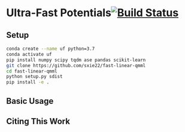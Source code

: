 # Ultra-Fast Potentials[![Build Status](https://travis-ci.com/sxie22/fast-linear-qmml.svg?token=NmMEHony9sZpDJbtGzkE&branch=master)](https://travis-ci.com/sxie22/fast-linear-qmml)

## Setup
```bash
conda create --name uf python=3.7
conda activate uf
pip install numpy scipy tqdm ase pandas scikit-learn
git clone https://github.com/sxie22/fast-linear-qmml
cd fast-linear-qmml
python setup.py sdist
pip install -e .
```
## Basic Usage

## Citing This Work

